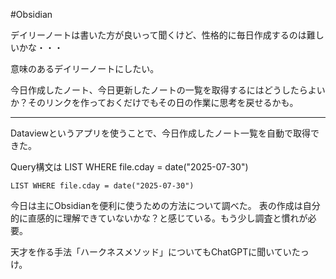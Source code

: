 #Obsidian 

デイリーノートは書いた方が良いって聞くけど、性格的に毎日作成するのは難しいかな・・・

意味のあるデイリーノートにしたい。

今日作成したノート、今日更新したノートの一覧を取得するにはどうしたらよいか？そのリンクを作っておくだけでもその日の作業に思考を戻せるかも。

---
Dataviewというアプリを使うことで、今日作成したノート一覧を自動で取得できた。

Query構文は
LIST WHERE file.cday = date("2025-07-30")


```dataview
LIST WHERE file.cday = date("2025-07-30")
```


今日は主にObsidianを便利に使うための方法について調べた。
表の作成は自分的に直感的に理解できていないかな？と感じている。もう少し調査と慣れが必要。

天才を作る手法「ハークネスメソッド」についてもChatGPTに聞いていたっけ。